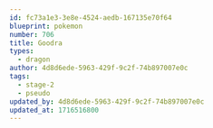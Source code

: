 ```yaml
---
id: fc73a1e3-3e8e-4524-aedb-167135e70f64
blueprint: pokemon
number: 706
title: Goodra
types:
  - dragon
author: 4d8d6ede-5963-429f-9c2f-74b897007e0c
tags:
  - stage-2
  - pseudo
updated_by: 4d8d6ede-5963-429f-9c2f-74b897007e0c
updated_at: 1716516800
---
```

